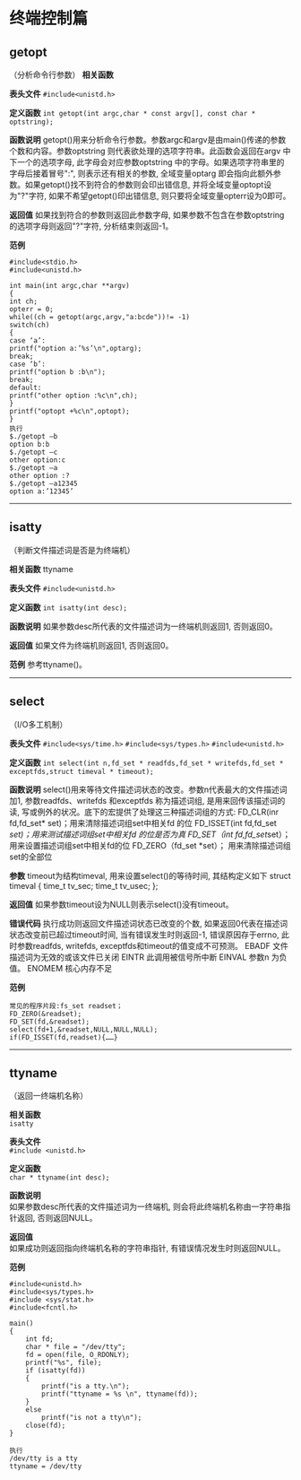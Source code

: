 # 终端控制篇

## getopt
（分析命令行参数）
**相关函数**

**表头文件**
`#include<unistd.h>`

**定义函数**
`int getopt(int argc,char * const argv[], const char * optstring);`

**函数说明**
getopt()用来分析命令行参数。参数argc和argv是由main()传递的参数个数和内容。参数optstring 则代表欲处理的选项字符串。此函数会返回在argv 中下一个的选项字母, 此字母会对应参数optstring 中的字母。如果选项字符串里的字母后接着冒号":", 则表示还有相关的参数, 全域变量optarg 即会指向此额外参数。如果getopt()找不到符合的参数则会印出错信息, 并将全域变量optopt设为"?"字符, 如果不希望getopt()印出错信息, 则只要将全域变量opterr设为0即可。

**返回值**
如果找到符合的参数则返回此参数字母, 如果参数不包含在参数optstring 的选项字母则返回"?"字符, 分析结束则返回-1。

**范例**
```
#include<stdio.h>
#include<unistd.h>

int main(int argc,char **argv)
{
int ch;
opterr = 0;
while((ch = getopt(argc,argv,"a:bcde"))!= -1)
switch(ch)
{
case ‘a’:
printf("option a:’%s’\n",optarg);
break;
case ‘b’:
printf("option b :b\n");
break;
default:
printf("other option :%c\n",ch);
}
printf("optopt +%c\n",optopt);
}
执行
$./getopt –b
option b:b
$./getopt –c
other option:c
$./getopt –a
other option :?
$./getopt –a12345
option a:’12345’
```

---

## isatty
（判断文件描述词是否是为终端机）

**相关函数**
ttyname

**表头文件**
`#include<unistd.h>`

**定义函数**
`int isatty(int desc);`

**函数说明**
如果参数desc所代表的文件描述词为一终端机则返回1, 否则返回0。

**返回值**
如果文件为终端机则返回1, 否则返回0。

**范例**
参考ttyname()。


---

## select
（I/O多工机制）

**表头文件**
`#include<sys/time.h>`
`#include<sys/types.h>`
`#include<unistd.h>`

**定义函数**
`int select(int n,fd_set * readfds,fd_set * writefds,fd_set * exceptfds,struct timeval * timeout);`

**函数说明**
select()用来等待文件描述词状态的改变。参数n代表最大的文件描述词加1, 参数readfds、writefds 和exceptfds 称为描述词组, 是用来回传该描述词的读, 写或例外的状况。底下的宏提供了处理这三种描述词组的方式:
FD_CLR(inr fd,fd_set* set)；用来清除描述词组set中相关fd 的位
FD_ISSET(int fd,fd_set *set)；用来测试描述词组set中相关fd 的位是否为真
FD_SET（int fd,fd_set*set）；用来设置描述词组set中相关fd的位
FD_ZERO（fd_set *set）； 用来清除描述词组set的全部位

**参数**
timeout为结构timeval, 用来设置select()的等待时间, 其结构定义如下
struct timeval
{
time_t tv_sec;
time_t tv_usec;
};

**返回值**
如果参数timeout设为NULL则表示select()没有timeout。

**错误代码**
执行成功则返回文件描述词状态已改变的个数, 如果返回0代表在描述词状态改变前已超过timeout时间, 当有错误发生时则返回-1, 错误原因存于errno, 此时参数readfds, writefds, exceptfds和timeout的值变成不可预测。
EBADF 文件描述词为无效的或该文件已关闭
EINTR 此调用被信号所中断
EINVAL 参数n 为负值。
ENOMEM 核心内存不足

**范例**
```
常见的程序片段:fs_set readset；
FD_ZERO(&readset);
FD_SET(fd,&readset);
select(fd+1,&readset,NULL,NULL,NULL);
if(FD_ISSET(fd,readset){……}
```

---

## ttyname
（返回一终端机名称）

**相关函数**  
`isatty`

**表头文件**  
`#include <unistd.h>`

**定义函数**  
`char * ttyname(int desc);`

**函数说明**  
如果参数desc所代表的文件描述词为一终端机, 则会将此终端机名称由一字符串指针返回, 否则返回NULL。

**返回值**  
如果成功则返回指向终端机名称的字符串指针, 有错误情况发生时则返回NULL。

**范例**
```
#include<unistd.h>
#include<sys/types.h>
#include <sys/stat.h>
#include<fcntl.h>

main()
{
    int fd;
    char * file = "/dev/tty";
    fd = open(file, O_RDONLY);
    printf("%s", file);
    if (isatty(fd))
    {
        printf("is a tty.\n");
        printf("ttyname = %s \n", ttyname(fd));
    }
    else
        printf("is not a tty\n");
    close(fd);
}

执行
/dev/tty is a tty
ttyname = /dev/tty
```
